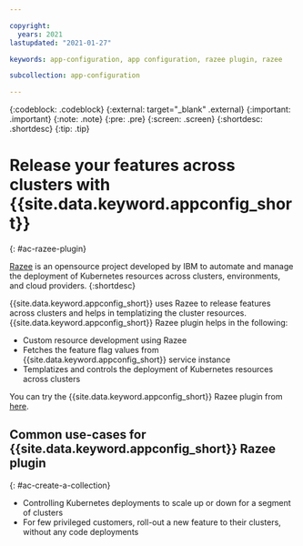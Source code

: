 ```yaml
---

copyright:
  years: 2021
lastupdated: "2021-01-27"

keywords: app-configuration, app configuration, razee plugin, razee

subcollection: app-configuration

---
```


{:codeblock: .codeblock}
{:external: target="_blank" .external}
{:important: .important}
{:note: .note}
{:pre: .pre}
{:screen: .screen}
{:shortdesc: .shortdesc}
{:tip: .tip}

# Release your features across clusters with {{site.data.keyword.appconfig_short}}
{: #ac-razee-plugin}

[Razee](https://razee.io/) is an opensource project developed by IBM to automate and manage the deployment of Kubernetes resources across clusters, environments, and cloud providers.
{:shortdesc}

{{site.data.keyword.appconfig_short}} uses Razee to release features across clusters and helps in templatizing the cluster resources. {{site.data.keyword.appconfig_short}} Razee plugin helps in the following: 

- Custom resource development using Razee
- Fetches the feature flag values from {{site.data.keyword.appconfig_short}} service instance 
- Templatizes and controls the deployment of Kubernetes resources across clusters

You can try the {{site.data.keyword.appconfig_short}} Razee plugin from [here](https://github.com/IBM/appconfiguration-razee). 

## Common use-cases for {{site.data.keyword.appconfig_short}} Razee plugin 
{: #ac-create-a-collection}

- Controlling Kubernetes deployments to scale up or down for a segment of clusters 
- For few privileged customers, roll-out a new feature to their clusters, without any code deployments 
